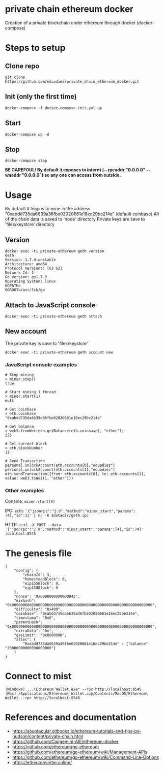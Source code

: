 # private chain ethereum docker
Creation of a private blockchain under ethereum through docker (docker-compose)

# Steps to setup
## Clone repo
```
git clone https://github.com/eduadiez/private_chain_ethereum_docker.git
```

## Init (only the first time)
```
docker-compose -f docker-compose-init.yml up
```

## Start
```
docker-compose up -d
```

## Stop
```
docker-compose stop
```
**BE CAREFOUL! By default it exposes to internt (--rpcaddr "0.0.0.0" --wsaddr "0.0.0.0") so any one can access from outside.**

# Usage
By default it begins to mine in the address "0xabdd735da6639a36fbe02020661e16ec29be214e" (default coinbase)
All of the chain data is saved to 'node' directory
Private keys are save to 'files/keystore' directory

## Version
```
docker exec -ti private-ethereum geth version
Geth
Version: 1.7.0-unstable
Architecture: amd64
Protocol Versions: [63 62]
Network Id: 1
Go Version: go1.7.3
Operating System: linux
GOPATH=
GOROOT=/usr/lib/go
```
## Attach to JavaScript console
```
docker exec -ti private-ethereum geth attach
```

## New account
The private key is save to 'files/keystore'
```
docker exec -ti private-ethereum geth account new
```

### JavaScript console examples
```
# Stop mining
> miner.stop()
true

# Start mining 1 thread
> miner.start(1)
null

# Get coinbase
> eth.coinbase
"0xabdd735da6639a36fbe02020661e16ec29be214e"

# Get balance
> web3.fromWei(eth.getBalance(eth.coinbase), "ether");
225

# Get current block
> eth.blockNumber
12

# Send Transaction
personal.unlockAccount(eth.accounts[0],"eduadiez")
personal.unlockAccount(eth.accounts[1],"eduadiez")
eth.sendTransaction({from: eth.accounts[0], to: eth.accounts[1], value: web3.toWei(1, "ether")})
```

### Other examples
Console: `miner.start(4)`

IPC: `echo '{"jsonrpc":"2.0","method":"miner_start","params":[4],"id":1}' | nc -U $datadir/geth.ipc`

HTTP: `curl -X POST --data '{"jsonrpc":"2.0","method":"miner_start","params":[4],"id":74}' localhost:8545`

# The genesis file
```
{
	"config": {
		"chainId": 3,
		"homesteadBlock": 0,
		"eip155Block": 0,
		"eip158Block": 0
	},
	"nonce": "0x0000000000000042",
	"mixhash": "0x0000000000000000000000000000000000000000000000000000000000000000",
	"difficulty": "0x400",
	"coinbase": "0xabdd735da6639a36fbe02020661e16ec29be214e",
	"timestamp": "0x0",
	"parentHash": "0x0000000000000000000000000000000000000000000000000000000000000000",
	"extraData": "0x",
	"gasLimit": "0x8000000",
	"alloc": {
		"0xabdd735da6639a36fbe02020661e16ec29be214e" : {"balance": "20000000000000000000"}
	}
}
```
# Connect to mist
```
(Windows) ...\Ethereum Wallet.exe" --rpc http://localhost:8545 
(Mac) /Applications/Ethereum\ Wallet.app/Contents/MacOS/Ethereum\ Wallet --rpc http://localhost:8545
```
# References and documentation
- https://souptacular.gitbooks.io/ethereum-tutorials-and-tips-by-hudson/content/private-chain.html
- https://github.com/Capgemini-AIE/ethereum-docker
- https://github.com/ethereum/go-ethereum
- https://github.com/ethereum/go-ethereum/wiki/Management-APIs
- https://github.com/ethereum/go-ethereum/wiki/Command-Line-Options
- https://etherconverter.online/
